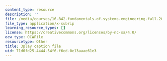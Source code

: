```yaml
---
content_type: resource
description: ''
file: /media/courses/16-842-fundamentals-of-systems-engineering-fall-2015/71d6fd25444454f6f6ed0e13aaae61e3_9AtMQqCBdhw.srt
file_type: application/x-subrip
learning_resource_types: []
license: https://creativecommons.org/licenses/by-nc-sa/4.0/
ocw_type: OCWFile
resourcetype: Other
title: 3play caption file
uid: 71d6fd25-4444-54f6-f6ed-0e13aaae61e3
---
```


